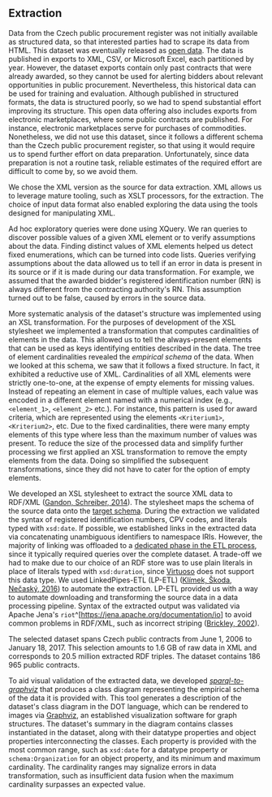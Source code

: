 ## Extraction

Data from the Czech public procurement register was not initially available as structured data, so that interested parties had to scrape its data from HTML.
This dataset was eventually released as [open data](http://www.isvz.cz/ISVZ/Podpora/ISVZ_open_data_vz.aspx).
The data is published in exports to XML, CSV, or Microsoft Excel, each partitioned by year.
However, the dataset exports contain only past contracts that were already awarded, so they cannot be used for alerting bidders about relevant opportunities in public procurement.
Nevertheless, this historical data can be used for training and evaluation.
Although published in structured formats, the data is structured poorly, so we had to spend substantial effort improving its structure.
This open data offering also includes exports from electronic marketplaces, where some public contracts are published.
For instance, electronic marketplaces serve for purchases of commodities.
Nonetheless, we did not use this dataset, since it follows a different schema than the Czech public procurement register, so that using it would require us to spend further effort on data preparation.
Unfortunately, since data preparation is not a routine task, reliable estimates of the required effort are difficult to come by, so we avoid them.

We chose the XML version as the source for data extraction.
XML allows us to leverage mature tooling, such as XSLT processors, for the extraction.
The choice of input data format also enabled exploring the data using the tools designed for manipulating XML.

Ad hoc exploratory queries were done using XQuery.
We ran queries to discover possible values of a given XML element or to verify assumptions about the data.
Finding distinct values of XML elements helped us detect fixed enumerations, which can be turned into code lists.
Queries verifying assumptions about the data allowed us to tell if an error in data is present in its source or if it is made during our data transformation.
For example, we assumed that the awarded bidder's registered identification number (RN) is always different from the contracting authority's RN.
This assumption turned out to be false, caused by errors in the source data.

More systematic analysis of the dataset's structure was implemented using an XSL transformation.
For the purposes of development of the XSL stylesheet we implemented a transformation that computes cardinalities of elements in the data.
This allowed us to tell the always-present elements that can be used as keys identifying entities described in the data.
The tree of element cardinalities revealed the *empirical schema* of the data.
When we looked at this schema, we saw that it follows a fixed structure.
In fact, it exhibited a reductive use of XML.
Cardinalities of all XML elements were strictly one-to-one, at the expense of empty elements for missing values.
Instead of repeating an element in case of multiple values, each value was encoded in a different element named with a numerical index (e.g., `<element_1>`, `<element_2>` etc.).
For instance, this pattern is used for award criteria, which are represented using the elements `<Kriterium1>`, `<Kriterium2>`, etc.
Due to the fixed cardinalities, there were many empty elements of this type where less than the maximum number of values was present.
To reduce the size of the processed data and simplify further processing we first applied an XSL transformation to remove the empty elements from the data.
Doing so simplified the subsequent transformations, since they did not have to cater for the option of empty elements.

We developed an XSL stylesheet to extract the source XML data to RDF/XML ([Gandon, Schreiber, 2014](#Gandon2014)).
The stylesheet maps the schema of the source data onto the [target schema](#concrete-data-model).
During the extraction we validated the syntax of registered identification numbers, CPV codes, and literals typed with `xsd:date`.
If possible, we established links in the extracted data via concatenating unambiguous identifiers to namespace IRIs.
However, the majority of linking was offloaded to a [dedicated phase in the ETL process](#linking), since it typically required queries over the complete dataset.
A trade-off we had to make due to our choice of an RDF store was to use plain literals in place of literals typed with `xsd:duration`, since [Virtuoso](https://virtuoso.openlinksw.com) does not support this data type.
We used LinkedPipes-ETL (LP-ETL) ([Klímek, Škoda, Nečaský, 2016](#Klimek2016)) to automate the extraction.
LP-ETL provided us with a way to automate downloading and transforming the source data in a data processing pipeline.
Syntax of the extracted output was validated via Apache Jena's `riot`^[<https://jena.apache.org/documentation/io>] to avoid common problems in RDF/XML, such as incorrect striping ([Brickley, 2002](#Brickley2002)).

The selected dataset spans Czech public contracts from June 1, 2006 to January 18, 2017.
This selection amounts to 1.6 GB of raw data in XML and corresponds to 20.5 million extracted RDF triples.
The dataset contains 186 965 public contracts.

To aid visual validation of the extracted data, we developed [*sparql-to-graphviz*](https://github.com/jindrichmynarz/sparql-to-graphviz) that produces a class diagram representing the empirical schema of the data it is provided with.
This tool generates a description of the dataset's class diagram in the DOT language, which can be rendered to images via [Graphviz](http://www.graphviz.org), an established visualization software for graph structures.
The dataset's summary in the diagram contains classes instantiated in the dataset, along with their datatype properties and object properties interconnecting the classes.
Each property is provided with the most common range, such as `xsd:date` for a datatype property or `schema:Organization` for an object property, and its minimum and maximum cardinality.
The cardinality ranges may signalize errors in data transformation, such as insufficient data fusion when the maximum cardinality surpasses an expected value.

<!--
- Data validation is typically mentioned as an instrinsic part of extraction. However, it is also found in the transformation step.
- We currently do "validation through use". Syntactical validation is performed when loading the data into an RDF store. However, the data breaks many assumptions of the Public Contracts Ontology to allow to automated validation using tools such as RDFUnit.
-->

